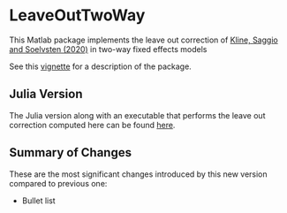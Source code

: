 # LeaveOutTwoWay

This Matlab package implements the leave out correction of 
[Kline, Saggio and Soelvsten (2020)](https://eml.berkeley.edu/~pkline/papers/KSS2020.pdf) in two-way fixed effects models 
 
See this [vignette](doc/VIGNETTE.pdf) for a description of the package.

## Julia Version

The Julia version along with an executable that performs the leave out correction computed here can be 
found [here](https://github.com/HighDimensionalEconLab/VarianceComponentsHDFE.jl). 

## Summary of Changes

These are the most significant changes introduced by this new version compared to previous one:
* Bullet list



